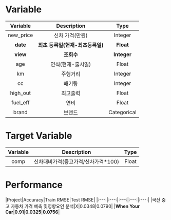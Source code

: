 # Variable
|Variable|Description|Type|
|:---:|:---:|:---:|
|new_price|신차 가격(만원)|Integer|
|**date**|**최초 등록일(현재-최초등록일)**|**Float**|
|**view**|**조회수**|**Integer**|
|age|연식(현재-출시일)|Float|
|km|주행거리|Integer|
|cc|배기량|Integer|
|high_out|최고출력|Float|
|fuel_eff|연비|Float|
|brand|브랜드|Categorical|

# Target Variable
|Variable|Description|Type|
|:---:|:---:|:---:|
|comp|신차대비가격(중고가격/신차가격*100)|Float|

# Performance
|Project|Accuracy|Train RMSE|Test RMSE|
|:---:|:---:|:---:|:---:|:---:|
|국산 중고 자동차 가격 예측 및영향요인 분석|X|0.0348|0.0790|
|**When Your Car**|**0.91**|**0.0325**|**0.0756**|

